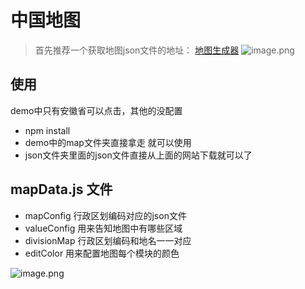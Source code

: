 # 中国地图


> 首先推荐一个获取地图json文件的地址：
[地图生成器](http://datav.aliyun.com/tools/atlas/#&lat=30.316551722910102&lng=106.75113472219306&zoom=3.5)
![image.png](https://upload-images.jianshu.io/upload_images/24319978-276c344caf219693.png?imageMogr2/auto-orient/strip%7CimageView2/2/w/1240)

## 使用

demo中只有安徽省可以点击，其他的没配置

* npm install 
* demo中的map文件夹直接拿走 就可以使用
* json文件夹里面的json文件直接从上面的网站下载就可以了

## mapData.js 文件
* mapConfig 行政区划编码对应的json文件
* valueConfig 用来告知地图中有哪些区域
* divisionMap 行政区划编码和地名一一对应
* editColor  用来配置地图每个模块的颜色

![image.png](https://upload-images.jianshu.io/upload_images/24319978-73315aefe54c7e8e.png?imageMogr2/auto-orient/strip%7CimageView2/2/w/1240)
